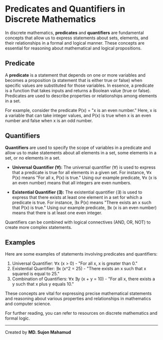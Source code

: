 # Predicates and Quantifiers in Discrete Mathematics

In discrete mathematics, **predicates** and **quantifiers** are fundamental concepts that allow us to express statements about sets, elements, and their relationships in a formal and logical manner. These concepts are essential for reasoning about mathematical and logical propositions.

## Predicate

A **predicate** is a statement that depends on one or more variables and becomes a proposition (a statement that is either true or false) when specific values are substituted for those variables. In essence, a predicate is a function that takes inputs and returns a Boolean value (true or false). Predicates are used to describe properties or relationships among elements in a set.

For example, consider the predicate P(x) = "x is an even number." Here, x is a variable that can take integer values, and P(x) is true when x is an even number and false when x is an odd number.

## Quantifiers

**Quantifiers** are used to specify the scope of variables in a predicate and allow us to make statements about all elements in a set, some elements in a set, or no elements in a set.

- **Universal Quantifier (∀):**
  The universal quantifier (∀) is used to express that a predicate is true for all elements in a given set. For instance, ∀x P(x) means "For all x, P(x) is true." Using our example predicate, ∀x (x is an even number) means that all integers are even numbers.

- **Existential Quantifier (∃):**
  The existential quantifier (∃) is used to express that there exists at least one element in a set for which a predicate is true. For instance, ∃x P(x) means "There exists an x such that P(x) is true." Using our example predicate, ∃x (x is an even number) means that there is at least one even integer.

Quantifiers can be combined with logical connectives (AND, OR, NOT) to create more complex statements.

## Examples

Here are some examples of statements involving predicates and quantifiers:

1. Universal Quantifier: ∀x (x > 0) - "For all x, x is greater than 0."
2. Existential Quantifier: ∃x (x^2 = 25) - "There exists an x such that x squared is equal to 25."
3. Combination of Quantifiers: ∀x ∃y (x + y = 10) - "For all x, there exists a y such that x plus y equals 10."

These concepts are vital for expressing precise mathematical statements and reasoning about various properties and relationships in mathematics and computer science.

For further reading, you can refer to resources on discrete mathematics and formal logic.

---
Created by **MD. Sujon Mahamud**
